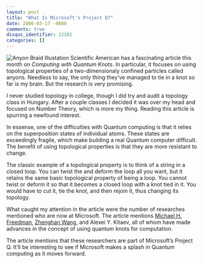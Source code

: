 ```yaml
---
layout: post
title: "What Is Microsoft's Project Q?"
date: 2006-03-17 -0800
comments: true
disqus_identifier: 12102
categories: []
---
```

![Anyon Braid Illustation](http://haacked.com/images/AnyonBraid.jpg)
Scientific American has a fascinating article this month on *Computing
with Quantum Knots*. In particular, it focuses on using topological
properties of a two-dimensionaly confined particles called anyons.
Needless to say, the only thing they’ve managed to tie in a knot so far
is my brain. But the research is very promising.

I never studied topology in college, though I did try and audit a
topology class in Hungary. After a couple classes I decided it was over
my head and focused on Number Theory, which is more my thing. Reading
this article is spurring a newfound interest.

In essense, one of the difficulties with Quantum computing is that it
relies on the superposition states of individual atoms. These states are
exceedingly fragile, which make building a real Quantum computer
difficult. The benefit of using topological properties is that they are
more resistant to change.

The classic example of a topological property is to think of a string in
a closed loop. You can twist the and deform the loop all you want, but
it retains the same basic topological property of being a loop. You
cannot twist or deform it so that it becomes a closed loop with a knot
tied in it. You would have to cut it, tie the knot, and then rejoin it,
thus changing its topology.

What caught my attention in the article were the number of researches
mentioned who are now at Microsoft. The article mentions [Michael H.
Freedman](http://research.microsoft.com/theory/freedman/ "Michael Freedman"),
[Zhenghan
Wang](http://www.math.ucla.edu/dls/2006/wang.html "Zhenghan Wang"), and
Alexei Y. Kitaev, all of whom have made advances in the concept of using
quantum knots for computation.

The article mentions that these researchers are part of Microsoft’s
Project Q. It’ll be interesting to see if Microsoft makes a splash in
Quantum computing as it moves forward.

